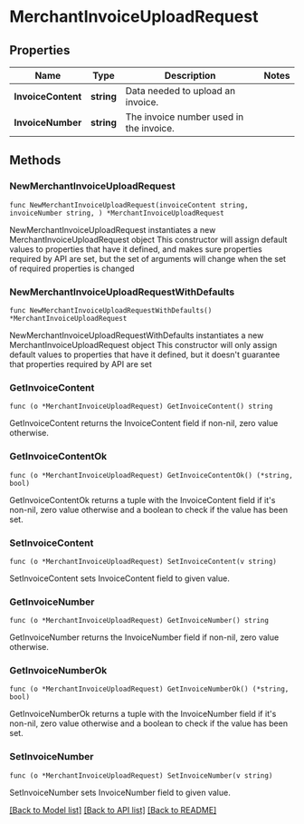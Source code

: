 # MerchantInvoiceUploadRequest

## Properties

Name | Type | Description | Notes
------------ | ------------- | ------------- | -------------
**InvoiceContent** | **string** | Data needed to upload an invoice. | 
**InvoiceNumber** | **string** | The invoice number used in the invoice. | 

## Methods

### NewMerchantInvoiceUploadRequest

`func NewMerchantInvoiceUploadRequest(invoiceContent string, invoiceNumber string, ) *MerchantInvoiceUploadRequest`

NewMerchantInvoiceUploadRequest instantiates a new MerchantInvoiceUploadRequest object
This constructor will assign default values to properties that have it defined,
and makes sure properties required by API are set, but the set of arguments
will change when the set of required properties is changed

### NewMerchantInvoiceUploadRequestWithDefaults

`func NewMerchantInvoiceUploadRequestWithDefaults() *MerchantInvoiceUploadRequest`

NewMerchantInvoiceUploadRequestWithDefaults instantiates a new MerchantInvoiceUploadRequest object
This constructor will only assign default values to properties that have it defined,
but it doesn't guarantee that properties required by API are set

### GetInvoiceContent

`func (o *MerchantInvoiceUploadRequest) GetInvoiceContent() string`

GetInvoiceContent returns the InvoiceContent field if non-nil, zero value otherwise.

### GetInvoiceContentOk

`func (o *MerchantInvoiceUploadRequest) GetInvoiceContentOk() (*string, bool)`

GetInvoiceContentOk returns a tuple with the InvoiceContent field if it's non-nil, zero value otherwise
and a boolean to check if the value has been set.

### SetInvoiceContent

`func (o *MerchantInvoiceUploadRequest) SetInvoiceContent(v string)`

SetInvoiceContent sets InvoiceContent field to given value.


### GetInvoiceNumber

`func (o *MerchantInvoiceUploadRequest) GetInvoiceNumber() string`

GetInvoiceNumber returns the InvoiceNumber field if non-nil, zero value otherwise.

### GetInvoiceNumberOk

`func (o *MerchantInvoiceUploadRequest) GetInvoiceNumberOk() (*string, bool)`

GetInvoiceNumberOk returns a tuple with the InvoiceNumber field if it's non-nil, zero value otherwise
and a boolean to check if the value has been set.

### SetInvoiceNumber

`func (o *MerchantInvoiceUploadRequest) SetInvoiceNumber(v string)`

SetInvoiceNumber sets InvoiceNumber field to given value.



[[Back to Model list]](../README.md#documentation-for-models) [[Back to API list]](../README.md#documentation-for-api-endpoints) [[Back to README]](../README.md)


